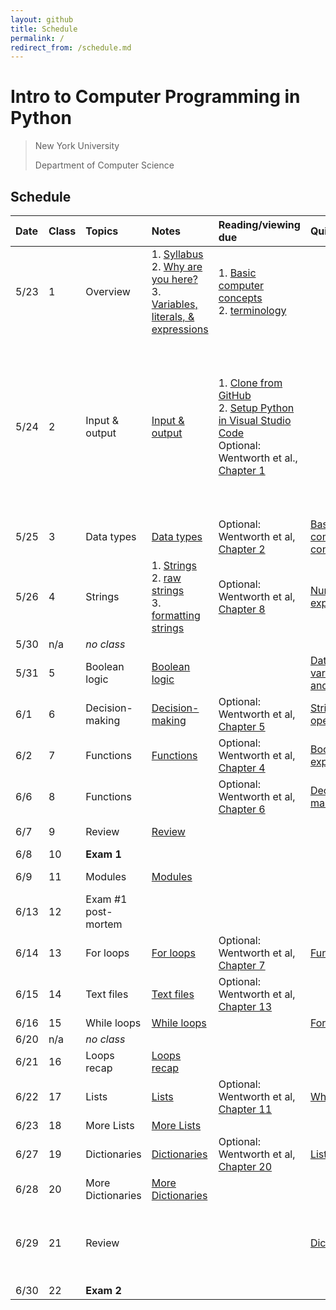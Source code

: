 ```yaml
---
layout: github
title: Schedule
permalink: /
redirect_from: /schedule.md
---
```


# Intro to Computer Programming in Python

> New York University
>
> Department of Computer Science

## Schedule

| Date | Class | Topics              | Notes                                                                                                                                                 | Reading/viewing due                                                                                                                                                                                                                                       | Quiz due                                                                                                                             | Assignment due                                                                                                                                                                                                                                                                                                                                                                              |
| :--- | :---- | :------------------ | :---------------------------------------------------------------------------------------------------------------------------------------------------- | :-------------------------------------------------------------------------------------------------------------------------------------------------------------------------------------------------------------------------------------------------------- | :----------------------------------------------------------------------------------------------------------------------------------- | :------------------------------------------------------------------------------------------------------------------------------------------------------------------------------------------------------------------------------------------------------------------------------------------------------------------------------------------------------------------------------------------ |
| 5/23 | 1     | Overview            | 1. [Syllabus](syllabus.md)<br />2. [Why are you here?](motivation.md)<br />3. [Variables, literals, & expressions](variables-literals-expressions.md) | 1. [Basic computer concepts](https://knowledge.kitchen/Basic_computer_concepts)<br />2. [terminology](https://knowledge.kitchen/Computer_Terminology)                                                                                                     |                                                                                                                                      |                                                                                                                                                                                                                                                                                                                                                                                             |
| 5/24 | 2     | Input & output      | [Input & output](input-output.md)                                                                                                                     | 1. [Clone from GitHub](https://youtu.be/axcny0o1NYo)<br />2. [Setup Python in Visual Studio Code](https://youtu.be/xsXMzyK1M4I)<br />Optional: Wentworth et al., [Chapter 1](http://openbookproject.net/thinkcs/python/english3e/way_of_the_program.html) |                                                                                                                                      | 1. [Complete consent form](https://goo.gl/forms/uxxgA3D9F3kA0KAR2)<br />2. [Join Slack](https://join.slack.com/t/python-codinggroup/shared_invite/zt-19c2vm6l1-1sOO2NNDqyF_wEgE5JtUsg)<br />3. [Change file extension settings](setup-file-extensions.md)<br />4 [Set up Python](setup-python-vscode.md)<br />5. [Complete practice project](https://classroom.github.com/a/tFw-uvAK)<br /> |
| 5/25 | 3     | Data types          | [Data types](data-types.md)                                                                                                                           | Optional: Wentworth et al, [Chapter 2](http://openbookproject.net/thinkcs/python/english3e/variables_expressions_statements.html)                                                                                                                         | [Basic computer concepts](https://forms.gle/hWeHWFTg1Ax9vTJh7)                                                                       |                                                                                                                                                                                                                                                                                                                                                                                             |
| 5/26 | 4     | Strings             | 1. [Strings](string-basics.md)<br />2. [raw strings](string-raw.md)<br />3. [formatting strings](string-formatting.md)                                | Optional: Wentworth et al, [Chapter 8](http://openbookproject.net/thinkcs/python/english3e/strings.html)                                                                                                                                                  | [Numeric expressions](https://forms.gle/iCUePPjpMBCxFdUv7)                                                                           | [Input & output](https://classroom.github.com/a/jJB1Ph_m)                                                                                                                                                                                                                                                                                                                                   |
| 5/30 | n/a   | _no class_          |                                                                                                                                                       |                                                                                                                                                                                                                                                           |                                                                                                                                      |                                                                                                                                                                                                                                                                                                                                                                                             |
| 5/31 | 5     | Boolean logic       | [Boolean logic](boolean-logic.md)                                                                                                                     |                                                                                                                                                                                                                                                           | [Data types, variables, and literals](https://forms.gle/X27YraWLinE6xK4r5)                                                           | [Data types](https://classroom.github.com/a/mtkyR3Dz)                                                                                                                                                                                                                                                                                                                                       |
| 6/1  | 6     | Decision-making     | [Decision-making](decision-making.md)                                                                                                                 | Optional: Wentworth et al, [Chapter 5](http://openbookproject.net/thinkcs/python/english3e/conditionals.html)                                                                                                                                             | [String operations](https://docs.google.com/forms/d/e/1FAIpQLSds-KWRo-c1jiTQfi0BMyPccKuN9qU8ZQCx6MtFqfYoYZMlkw/viewform?usp=sf_link) |                                                                                                                                                                                                                                                                                                                                                                                             |
| 6/2  | 7     | Functions           | [Functions](functions.md)                                                                                                                             | Optional: Wentworth et al, [Chapter 4](http://openbookproject.net/thinkcs/python/english3e/functions.html)                                                                                                                                                | [Boolean expressions](https://forms.gle/xhUuoXS6hAwuYbWP8)                                                                           |                                                                                                                                                                                                                                                                                                                                                                                             |
| 6/6  | 8     | Functions           |                                                                                                                                                       | Optional: Wentworth et al, [Chapter 6](http://openbookproject.net/thinkcs/python/english3e/fruitful_functions.html)                                                                                                                                       | [Decision-making](https://forms.gle/BFvdSisbPTPcJTsj8)                                                                               | [Boolean logic](https://classroom.github.com/a/HKxcJvxS)                                                                                                                                                                                                                                                                                                                                    |
| 6/7  | 9     | Review              | [Review](https://knowledge.kitchen/Python_Exam_1_Practice_Questions)                                                                                  |                                                                                                                                                                                                                                                           |                                                                                                                                      | [Decision-making](https://classroom.github.com/a/ieZAH6no)                                                                                                                                                                                                                                                                                                                                  |
| 6/8  | 10    | **Exam 1**          |                                                                                                                                                       |                                                                                                                                                                                                                                                           |                                                                                                                                      |                                                                                                                                                                                                                                                                                                                                                                                             |
| 6/9  | 11    | Modules             | [Modules](modules.md)                                                                                                                                 |                                                                                                                                                                                                                                                           |                                                                                                                                      | [String operations](https://classroom.github.com/a/zV9-lTiq)                                                                                                                                                                                                                                                                                                                                |
| 6/13 | 12    | Exam #1 post-mortem |                                                                                                                                                       |                                                                                                                                                                                                                                                           |                                                                                                                                      | [Functions](https://classroom.github.com/a/mfvSqyib)                                                                                                                                                                                                                                                                                                                                        |
| 6/14 | 13    | For loops           | [For loops](loops-for.md)                                                                                                                             | Optional: Wentworth et al, [Chapter 7](http://openbookproject.net/thinkcs/python/english3e/iteration.html)                                                                                                                                                | [Functions](https://forms.gle/Ret6AfRiUBZV1vxF7)                                                                                     |                                                                                                                                                                                                                                                                                                                                                                                             |
| 6/15 | 14    | Text files          | [Text files](text-files.md)                                                                                                                           | Optional: Wentworth et al, [Chapter 13](http://www.openbookproject.net/thinkcs/python/english3e/files.html)                                                                                                                                               |                                                                                                                                      |                                                                                                                                                                                                                                                                                                                                                                                             |
| 6/16 | 15    | While loops         | [While loops](loops-while.md)                                                                                                                         |                                                                                                                                                                                                                                                           | [For loops](https://forms.gle/cbtzQXHajLuT8RVQ8)                                                                                     | [For loops](https://classroom.github.com/a/RGzP_gsD)                                                                                                                                                                                                                                                                                                                                        |
| 6/20 | n/a   | _no class_          |                                                                                                                                                       |                                                                                                                                                                                                                                                           |                                                                                                                                      |                                                                                                                                                                                                                                                                                                                                                                                             |
| 6/21 | 16    | Loops recap         | [Loops recap](loops-recap.md)                                                                                                                         |                                                                                                                                                                                                                                                           |                                                                                                                                      |                                                                                                                                                                                                                                                                                                                                                                                             |
| 6/22 | 17    | Lists               | [Lists](list-basics.md)                                                                                                                               | Optional: Wentworth et al, [Chapter 11](http://openbookproject.net/thinkcs/python/english3e/lists.html)                                                                                                                                                   | [While loops](https://forms.gle/98ccGa6t55paAnui7)                                                                                   | [While loops](https://classroom.github.com/a/orRp_GkL)                                                                                                                                                                                                                                                                                                                                      |
| 6/23 | 18    | More Lists          | [More Lists](list-more.md)                                                                                                                            |                                                                                                                                                                                                                                                           |                                                                                                                                      |                                                                                                                                                                                                                                                                                                                                                                                             |
| 6/27 | 19    | Dictionaries        | [Dictionaries](dictionary-basics.md)                                                                                                                  | Optional: Wentworth et al, [Chapter 20](http://openbookproject.net/thinkcs/python/english3e/dictionaries.html)                                                                                                                                            | [Lists](https://forms.gle/GC5Csa7PQ25RaQoG6)                                                                                         | [Lists](https://classroom.github.com/a/ewP_209_)                                                                                                                                                                                                                                                                                                                                            |
| 6/28 | 20    | More Dictionaries   | [More Dictionaries](dictionary-more.md)                                                                                                               |                                                                                                                                                                                                                                                           |                                                                                                                                      |                                                                                                                                                                                                                                                                                                                                                                                             |
| 6/29 | 21    | Review              |                                                                                                                                                       |                                                                                                                                                                                                                                                           | [Dictionaries](https://forms.gle/sqPWb4q2tr5mXS7w5)                                                                                  | [Dictionaries](https://classroom.github.com/a/PYnahwc0)<br />(**no late work accepted past this date**)                                                                                                                                                                                                                                                                                     |
| 6/30 | 22    | **Exam 2**          |                                                                                                                                                       |                                                                                                                                                                                                                                                           |                                                                                                                                      |                                                                                                                                                                                                                                                                                                                                                                                             |
